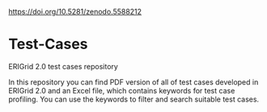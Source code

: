 https://doi.org/10.5281/zenodo.5588212

# Test-Cases
ERIGrid 2.0 test cases repository

In this repository you can find PDF version of all of test cases developed in ERIGrid 2.0 and an Excel file, which contains keywords for test case profiling. You can use the keywords to filter and search suitable test cases.
